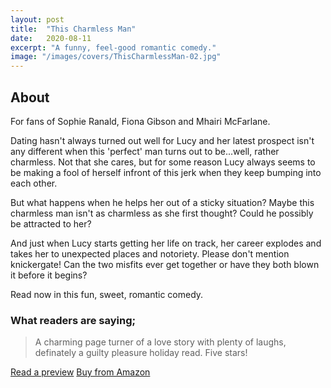```yaml
---
layout: post
title:  "This Charmless Man"
date:   2020-08-11
excerpt: "A funny, feel-good romantic comedy."
image: "/images/covers/ThisCharmlessMan-02.jpg"
---
```

## About

For fans of Sophie Ranald, Fiona Gibson and Mhairi McFarlane.

Dating hasn't always turned out well for Lucy and her latest prospect isn't any different when this 'perfect' man turns out to be...well, rather charmless. Not that she cares, but for some reason Lucy always seems to be making a fool of herself infront of this jerk when they keep bumping into each other.

But what happens when he helps her out of a sticky situation? Maybe this charmless man isn't as charmless as she first thought?
Could he possibly be attracted to her?

And just when Lucy starts getting her life on track, her career explodes and takes her to unexpected places and notoriety. Please don't mention knickergate! Can the two misfits ever get together or have they both blown it before it begins?

Read now in this fun, sweet, romantic comedy.

### What readers are saying;

> A charming page turner of a love story with plenty of laughs, definately a guilty pleasure holiday read. Five stars!

<a href="https://leer.amazon.es/kp/embed?asin=B08FNL4XPG&preview=newtab&linkCode=kpe&ref_=cm_sw_r_kb_dp_8v5mFb16HSQ7F" target="_preview" class="button ">Read a preview</a>
<a href="https://www.amazon.co.uk/dp/B08FNL4XPG/ref=cm_sw_em_r_mt_dp_Cu5mFbYDAWP0Q" target="_amazon" class="button special ">Buy from Amazon</a>


